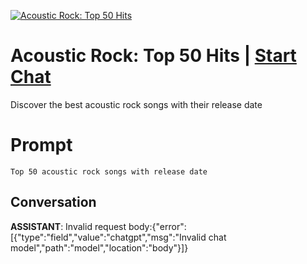 
[![Acoustic Rock: Top 50 Hits](https://flow-prompt-covers.s3.us-west-1.amazonaws.com/icon/futuristic/futu_6.png)](https://gptcall.net/chat.html?data=%7B%22contact%22%3A%7B%22id%22%3A%22InXRoV1CbQZjqwtbK8DCN%22%2C%22flow%22%3Atrue%7D%7D)
# Acoustic Rock: Top 50 Hits | [Start Chat](https://gptcall.net/chat.html?data=%7B%22contact%22%3A%7B%22id%22%3A%22InXRoV1CbQZjqwtbK8DCN%22%2C%22flow%22%3Atrue%7D%7D)
Discover the best acoustic rock songs with their release date

# Prompt

```
Top 50 acoustic rock songs with release date
```

## Conversation

**ASSISTANT**: Invalid request body:{"error":[{"type":"field","value":"chatgpt","msg":"Invalid chat model","path":"model","location":"body"}]} 


